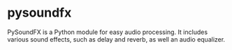 # pysoundfx
PySoundFX is a Python module for easy audio processing. It includes various sound effects, such as delay and reverb, as well an audio equalizer.
